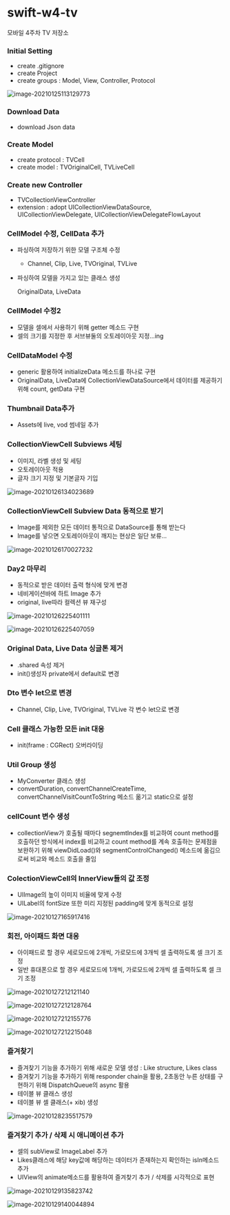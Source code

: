 # swift-w4-tv
모바일 4주차 TV 저장소



### Initial Setting

- create .gitignore
- create Project
- create groups : Model, View, Controller, Protocol

![image-20210125113129773](README.assets/image-20210125113129773.png)

### Download Data

- download Json data

### Create Model

- create protocol : TVCell
- create model : TVOriginalCell, TVLiveCell

### Create new Controller

- TVCollectionViewController
- extension : adopt UICollectionViewDataSource, UICollectionViewDelegate, UICollectionViewDelegateFlowLayout

### CellModel 수정, CellData 추가

- 파싱하여 저장하기 위한 모델 구조체 수정

  - Channel, Clip, Live, TVOriginal, TVLive

- 파싱하여 모델을 가지고 있는 클래스 생성

  OriginalData, LiveData

### CellModel 수정2

- 모델을 셀에서 사용하기 위해 getter 메소드 구현
- 셀의 크기를 지정한 후 서브뷰둘의 오토레이아웃 지정...ing

### CellDataModel 수정

- generic 활용하여 initializeData 메소드를 하나로 구현
- OriginalData, LiveData에 CollectionViewDataSource에서 데이터를 제공하기 위해 count, getData 구현

### Thumbnail Data추가

- Assets에 live, vod 썸네일 추가

### CollectionViewCell Subviews 세팅

- 이미지, 라벨 생성 및 세팅
- 오토레이아웃 적용
- 글자 크기 지정 및 기본글자 기입

![image-20210126134023689](README.assets/image-20210126134023689.png)

### CollectionViewCell  Subview Data 동적으로 받기

- Image를 제외한 모든 데이터 통적으로 DataSource를 통해 받는다
- Image를 넣으면 오토레이아웃이 깨지는 현상은 일단 보류...

![image-20210126170027232](README.assets/image-20210126170027232.png)

### Day2 마무리

- 동적으로 받은 데이터 출력 형식에 맞게 변경
- 네비게이션바에 하트 Image 추가
- original, live따라 컬렉션 뷰 재구성

![image-20210126225401111](README.assets/image-20210126225401111.png)

![image-20210126225407059](README.assets/image-20210126225407059.png)

### Original Data, Live Data 싱글톤 제거

- .shared 속성 제거
- init()생성자 private에서 default로 변경

### Dto 변수 let으로 변경

- Channel, Clip, Live, TVOriginal, TVLive 각 변수 let으로 변경

### Cell 클래스 가능한 모든 init 대응

- init(frame : CGRect) 오버라이딩

### Util Group 생성

- MyConverter 클래스 생성
- convertDuration, convertChannelCreateTime, convertChannelVisitCountToString 메소드 옮기고 static으로 설정

### cellCount 변수 생성

- collectionView가 호출될 때마다 segnemtIndex를 비교하여 count method를 호출하던 방식에서 index를 비교하고 count method를 계속 호출하는 문제점을 보완하기 위해 viewDidLoad()와 segmentControlChanged() 메소드에 옮김으로써 비교와 메소드 호출을 줄임

### ColectionViewCell의 InnerView들의 값 조정

- UIImage의 높이 이미지 비율에 맞게 수정
- UILabel의 fontSize 또한 미리 지정된 padding에 맞게 동적으로 설정

![image-20210127165917416](README.assets/image-20210127165917416.png)

### 회전, 아이패드 화면 대응

- 아이패드로 할 경우 세로모드에 2개씩, 가로모드에 3개씩 셀 출력하도록 셀 크기 조정
- 일반 휴대폰으로 할 경우 세로모드에 1개씩, 가로모드에 2개씩 셀 출력하도록 셀 크기 조정

![image-20210127212121140](README.assets/image-20210127212121140.png)

![image-20210127212128764](README.assets/image-20210127212128764.png)

![image-20210127212155776](README.assets/image-20210127212155776.png)

![image-20210127212215048](README.assets/image-20210127212215048.png)

### 즐겨찾기

- 즐겨찾기 기능을 추가하기 위해 새로운 모델 생성 : Like structure, Likes class
- 즐겨찾기 기능을 추가하기 위해 responder chain을 활용, 2초동안 누른 상태를 구현하기 위해 DispatchQueue의 async 활용
- 테이블 뷰 클래스 생성
- 테이블 뷰 셀 클래스(+ xib) 생성

![image-20210128235517579](README.assets/image-20210128235517579.png)

### 즐겨찾기 추가 / 삭제 시 애니메이션 추가

- 셀의 subView로 ImageLabel 추가
- Likes클래스에 해당 key값에 해당하는 데이터가 존재하는지 확인하는 isIn메소드 추가
- UIView의 animate메소드를 활용하여 즐겨찾기 추가 / 삭제를 시각적으로 표현

![image-20210129135823742](README.assets/image-20210129135823742.png)

![image-20210129140044894](README.assets/image-20210129140044894.png)



